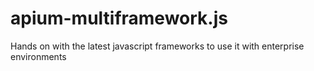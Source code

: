 apium-multiframework.js
=======================

Hands on with the latest javascript frameworks to use it with enterprise environments